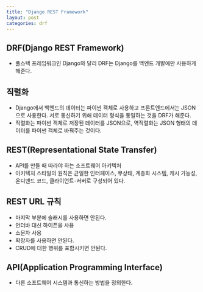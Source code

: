 ```yaml
---
title: "Django REST Framework"
layout: post
categories: drf
--- 
```



## DRF(Django REST Framework)
- 풀스택 프레임워크인 Django와 달리 DRF는 Django를 백엔드 개발에만 사용하게 해준다.


## 직렬화
- Django에서 백엔드의 데이터는 파이썬 객체로 사용하고 프론트엔드에서는 JSON으로 사용한다. 서로 통신하기 위해 데이터 형식을 통일하는 것을 DRF가 해준다.
- 직렬화는 파이썬 객체로 저장된 데이터를 JSON으로, 역직렬화는 JSON 형태의 데이터를 파이썬 객체로 바꿔주는 것이다.


## REST(Representational State Transfer)
- API를 만들 때 따라야 하는 소프트웨어 아키텍처
- 아키텍처 스타일의 원칙은 균일한 인터페이스, 무상태, 계층화 시스템, 캐시 가능성, 온디맨드 코드, 클라이언트-서버로 구성되어 있다.


## REST URL 규칙
- 마지막 부분에 슬래시를 사용하면 안된다.
- 언더바 대신 하이픈을 사용
- 소문자 사용
- 확장자를 사용하면 안된다.
- CRUD에 대한 행위를 포함시키면 안된다.

	
## API(Application Programming Interface)
- 다른 소프트웨어 시스템과 통신하는 방법을 정의한다.
